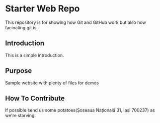 # Starter Web Repo

This repository is for showing how Git and GitHub work but also how facinating git is.

## Introduction

This is a simple introduction.

## Purpose

Sample website with plenty of files for demos

## How To Contribute

If possible send us some potatoes(Șoseaua Națională 31, Iași 700237) as we're starving.